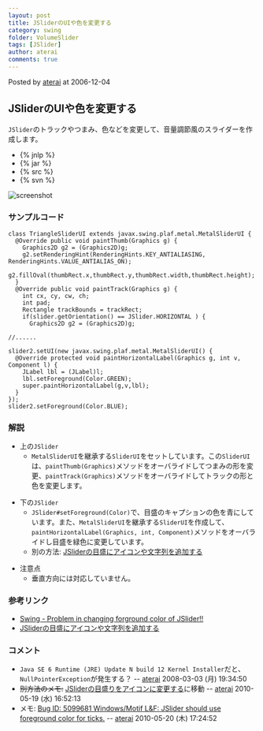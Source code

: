 ```yaml
---
layout: post
title: JSliderのUIや色を変更する
category: swing
folder: VolumeSlider
tags: [JSlider]
author: aterai
comments: true
---
```


Posted by [aterai](http://terai.xrea.jp/aterai.html) at 2006-12-04

## JSliderのUIや色を変更する
`JSlider`のトラックやつまみ、色などを変更して、音量調節風のスライダーを作成します。

- {% jnlp %}
- {% jar %}
- {% src %}
- {% svn %}

<!-- dummy comment line for breaking list -->

![screenshot](https://lh4.googleusercontent.com/_9Z4BYR88imo/TQTWc-B0OXI/AAAAAAAAApQ/t1b78yBXWUQ/s800/VolumeSlider.png)

### サンプルコード
<pre class="prettyprint"><code>class TriangleSliderUI extends javax.swing.plaf.metal.MetalSliderUI {
  @Override public void paintThumb(Graphics g) {
    Graphics2D g2 = (Graphics2D)g;
    g2.setRenderingHint(RenderingHints.KEY_ANTIALIASING, RenderingHints.VALUE_ANTIALIAS_ON);
    g2.fillOval(thumbRect.x,thumbRect.y,thumbRect.width,thumbRect.height);
  }
  @Override public void paintTrack(Graphics g) {
    int cx, cy, cw, ch;
    int pad;
    Rectangle trackBounds = trackRect;
    if(slider.getOrientation() == JSlider.HORIZONTAL ) {
      Graphics2D g2 = (Graphics2D)g;

//......

slider2.setUI(new javax.swing.plaf.metal.MetalSliderUI() {
  @Override protected void paintHorizontalLabel(Graphics g, int v, Component l) {
    JLabel lbl = (JLabel)l;
    lbl.setForeground(Color.GREEN);
    super.paintHorizontalLabel(g,v,lbl);
  }
});
slider2.setForeground(Color.BLUE);
</code></pre>

### 解説
- 上の`JSlider`
    - `MetalSliderUI`を継承する`SliderUI`をセットしています。この`SliderUI`は、`paintThumb(Graphics)`メソッドをオーバライドしてつまみの形を変更、`paintTrack(Graphics)`メソッドをオーバライドしてトラックの形と色を変更します。

<!-- dummy comment line for breaking list -->

- 下の`JSlider`
    - `JSlider#setForeground(Color)`で、目盛のキャプションの色を青にしています。また、`MetalSliderUI`を継承する`SliderUI`を作成して、`paintHorizontalLabel(Graphics, int, Component)`メソッドをオーバライドし目盛を緑色に変更しています。
    - 別の方法: [JSliderの目盛にアイコンや文字列を追加する](http://terai.xrea.jp/Swing/SliderLabelTable.html)

<!-- dummy comment line for breaking list -->

- 注意点
    - 垂直方向には対応していません。

<!-- dummy comment line for breaking list -->

### 参考リンク
- [Swing - Problem in changing forground color of JSlider!!](https://forums.oracle.com/thread/1375990)
- [JSliderの目盛にアイコンや文字列を追加する](http://terai.xrea.jp/Swing/SliderLabelTable.html)

<!-- dummy comment line for breaking list -->

### コメント
- `Java SE 6 Runtime (JRE) Update N build 12 Kernel Installer`だと、`NullPointerException`が発生する？ -- [aterai](http://terai.xrea.jp/aterai.html) 2008-03-03 (月) 19:34:50
- ~~別方法のメモ:~~ [JSliderの目盛りをアイコンに変更する](http://terai.xrea.jp/Swing/TriangleTickSlider.html)に移動 -- [aterai](http://terai.xrea.jp/aterai.html) 2010-05-19 (水) 16:52:13
- メモ: [Bug ID: 5099681 Windows/Motif L&F: JSlider should use foreground color for ticks.](http://bugs.sun.com/bugdatabase/view_bug.do?bug_id=5099681) -- [aterai](http://terai.xrea.jp/aterai.html) 2010-05-20 (木) 17:24:52

<!-- dummy comment line for breaking list -->

